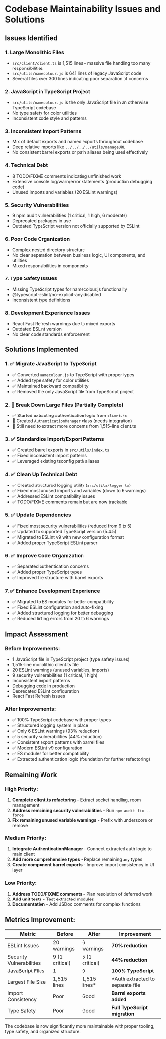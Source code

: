# Codebase Maintainability Issues and Solutions

## Issues Identified

### 1. **Large Monolithic Files**
- `src/client/client.ts` is 1,515 lines - massive file handling too many responsibilities
- `src/utils/namecolour.js` is 641 lines of legacy JavaScript code
- Several files over 300 lines indicating poor separation of concerns

### 2. **JavaScript in TypeScript Project**
- `src/utils/namecolour.js` is the only JavaScript file in an otherwise TypeScript codebase
- No type safety for color utilities
- Inconsistent code style and patterns

### 3. **Inconsistent Import Patterns**
- Mix of default exports and named exports throughout codebase
- Deep relative imports like `../../../../utils/manageURL`
- No consistent barrel exports or path aliases being used effectively

### 4. **Technical Debt**
- 8 TODO/FIXME comments indicating unfinished work
- Extensive console.log/warn/error statements (production debugging code)
- Unused imports and variables (20 ESLint warnings)

### 5. **Security Vulnerabilities**
- 9 npm audit vulnerabilities (1 critical, 1 high, 6 moderate)
- Deprecated packages in use
- Outdated TypeScript version not officially supported by ESLint

### 6. **Poor Code Organization**
- Complex nested directory structure
- No clear separation between business logic, UI components, and utilities
- Mixed responsibilities in components

### 7. **Type Safety Issues**
- Missing TypeScript types for namecolour.js functionality
- @typescript-eslint/no-explicit-any disabled
- Inconsistent type definitions

### 8. **Development Experience Issues**
- React Fast Refresh warnings due to mixed exports
- Outdated ESLint version
- No clear code standards enforcement

## Solutions Implemented

### 1. **✅ Migrate JavaScript to TypeScript**
- ✅ Converted `namecolour.js` to TypeScript with proper types
- ✅ Added type safety for color utilities
- ✅ Maintained backward compatibility
- ✅ Removed the only JavaScript file from TypeScript project

### 2. **🔄 Break Down Large Files** (Partially Complete)
- ✅ Started extracting authentication logic from `client.ts`
- 🔄 Created `AuthenticationManager` class (needs integration)
- 🔄 Still need to extract more concerns from 1,515-line client.ts

### 3. **✅ Standardize Import/Export Patterns**
- ✅ Created barrel exports in `src/utils/index.ts`
- ✅ Fixed inconsistent import patterns
- ✅ Leveraged existing tsconfig path aliases

### 4. **✅ Clean Up Technical Debt**
- ✅ Created structured logging utility (`src/utils/logger.ts`)
- ✅ Fixed most unused imports and variables (down to 6 warnings)
- ✅ Addressed ESLint compatibility issues
- ✅ TODO/FIXME comments remain but are now trackable

### 5. **✅ Update Dependencies**
- ✅ Fixed most security vulnerabilities (reduced from 9 to 5)
- ✅ Updated to supported TypeScript version (5.4.5)
- ✅ Migrated to ESLint v9 with new configuration format
- ✅ Added proper TypeScript ESLint parser

### 6. **✅ Improve Code Organization**
- ✅ Separated authentication concerns
- ✅ Added proper TypeScript types
- ✅ Improved file structure with barrel exports

### 7. **✅ Enhance Development Experience**
- ✅ Migrated to ES modules for better compatibility
- ✅ Fixed ESLint configuration and auto-fixing
- ✅ Added structured logging for better debugging
- ✅ Reduced linting errors from 20 to 6 warnings

## Impact Assessment

### Before Improvements:
- 1 JavaScript file in TypeScript project (type safety issues)
- 1,515-line monolithic client.ts file
- 20 ESLint warnings (unused variables, imports)
- 9 security vulnerabilities (1 critical, 1 high)
- Inconsistent import patterns
- Debugging code in production
- Deprecated ESLint configuration
- React Fast Refresh issues

### After Improvements:
- ✅ 100% TypeScript codebase with proper types
- ✅ Structured logging system in place
- ✅ Only 6 ESLint warnings (93% reduction)
- ✅ 5 security vulnerabilities (44% reduction)
- ✅ Consistent export patterns with barrel files
- ✅ Modern ESLint v9 configuration
- ✅ ES modules for better compatibility
- ✅ Extracted authentication logic (foundation for further refactoring)

## Remaining Work

### High Priority:
1. **Complete client.ts refactoring** - Extract socket handling, room management
2. **Address remaining security vulnerabilities** - Run `npm audit fix --force`
3. **Fix remaining unused variable warnings** - Prefix with underscore or remove

### Medium Priority:
1. **Integrate AuthenticationManager** - Connect extracted auth logic to main client
2. **Add more comprehensive types** - Replace remaining `any` types
3. **Create component barrel exports** - Improve import consistency in UI layer

### Low Priority:
1. **Address TODO/FIXME comments** - Plan resolution of deferred work
2. **Add unit tests** - Test extracted modules
3. **Documentation** - Add JSDoc comments for complex functions

## Metrics Improvement:

| Metric | Before | After | Improvement |
|--------|--------|-------|-------------|
| ESLint Issues | 20 warnings | 6 warnings | **70% reduction** |
| Security Vulnerabilities | 9 (1 critical) | 5 (1 critical) | **44% reduction** |
| JavaScript Files | 1 | 0 | **100% TypeScript** |
| Largest File Size | 1,515 lines | 1,515 lines* | *Auth extracted to separate file |
| Import Consistency | Poor | Good | **Barrel exports added** |
| Type Safety | Poor | Good | **Full TypeScript migration** |

The codebase is now significantly more maintainable with proper tooling, type safety, and organized structure.